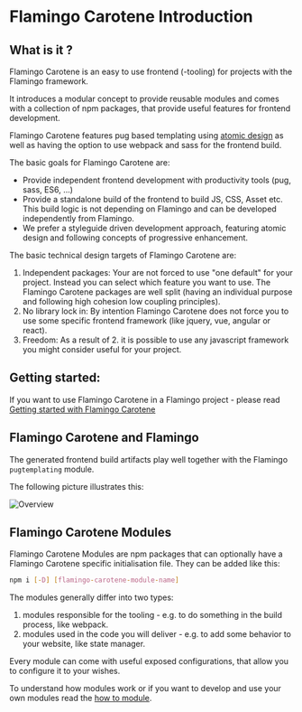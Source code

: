 # Flamingo Carotene Introduction

## What is it ?
Flamingo Carotene is an easy to use frontend (-tooling) for projects with the Flamingo framework.

It introduces a modular concept to provide reusable modules and comes with a collection of npm packages, that provide useful features for frontend development.

Flamingo Carotene features pug based templating using [atomic design](03-atomic-design.md) as well as having the option to use webpack and sass for the frontend build.

The basic goals for Flamingo Carotene are:

* Provide independent frontend development with productivity tools (pug, sass, ES6, …)
* Provide a standalone build of the frontend to build JS, CSS, Asset etc. This build logic is not depending on Flamingo and can be developed independently from Flamingo.
* We prefer a styleguide driven development approach, featuring atomic design and following concepts of progressive enhancement.

The basic technical design targets of Flamingo Carotene are:

1. Independent packages: Your are not forced to use "one default" for your project. Instead you can select which feature you want to use. 
The Flamingo Carotene packages are well split (having an individual purpose and following high cohesion low coupling principles).
1. No library lock in: By intention Flamingo Carotene does not force you to use some specific frontend framework (like jquery, vue, angular or react).
1. Freedom: As a result of 2. it is possible to use any javascript framework you might consider useful for your project.

## Getting started:

If you want to use Flamingo Carotene in a Flamingo project - please read  [Getting started with Flamingo Carotene](02-getting-started.md)


## Flamingo Carotene and Flamingo
The generated frontend build artifacts play well together with the Flamingo `pugtemplating`  module.

The following picture illustrates this:

![Overview](flamingo-carotene-overview.png)

## Flamingo Carotene Modules

Flamingo Carotene Modules are npm packages that can optionally have a Flamingo Carotene specific initialisation file.
They can be added like this:
```bash
npm i [-D] [flamingo-carotene-module-name]
```

The modules generally differ into two types:

 1. modules responsible for the tooling - e.g. to do something in the build process, like webpack.
 1. modules used in the code you will deliver - e.g. to add some behavior to your website, like state manager.

Every module can come with useful exposed configurations, that allow you to configure it to your wishes.

To understand how modules work or if you want to develop and use your own modules read the [how to module](04-flamingo-carotene-modules.md).
